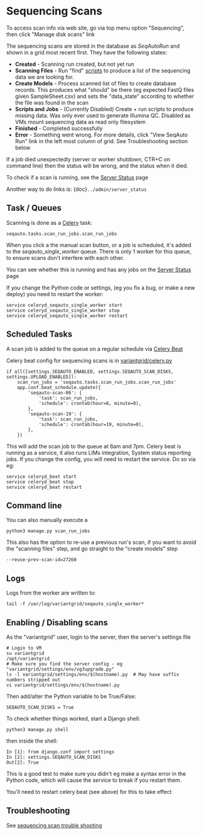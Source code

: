 # Sequencing Scans

To access scan info via web site, go via top menu option "Sequencing", then click "Manage disk scans" link

The sequencing scans are stored in the database as *SeqAutoRun* and shown in a grid most recent first. They have the following states: 

* **Created** - Scanning run created, but not yet run  
* **Scanning Files** - Run "find" [scripts](https://github.com/SACGF/variantgrid/tree/vg3_sapath_prod/seqauto/scripts/tau) to produce a list of the sequencing data we are looking for. 
* **Create Models** - Process scanned list of files to create database records. This produces what "should" be there (eg expected FastQ files given SampleSheet.csv) and sets the "data_state" according to whether the file was found in the scan 
* **Scripts and Jobs** - (Currently Disabled) Create + run scripts to produce missing data. Was only ever used to generate Illumina QC. Disabled as VMs mount sequencing data as read only filesystem   
* **Finished** - Completed successfully
* **Error** - Something went wrong. For more details, click "View SeqAuto Run" link in the left most column of grid. See Troubleshooting section below

If a job died unexpectedly (server or worker shutdown, CTR+C on command line) then the status will be wrong, and the status when it died.

To check if a scan is running, see the [Server Status](../admin/server_status) page

Another way to do links is: {doc}`../admin/server_status`

## Task / Queues

Scanning is done as a [Celery](https://docs.celeryq.dev/en/stable/) task:

    seqauto.tasks.scan_run_jobs.scan_run_jobs

When you click a the manual scan button, or a job is scheduled, it's added to the *seqauto_single_worker* queue. There is only 1 worker for this queue, to ensure scans don't interfere with each other.

You can see whether this is running and has any jobs on the [Server Status](../admin/server_status) page

If you change the Python code or settings, (eg you fix a bug, or make a new deploy) you need to restart the worker: 

    service celeryd_seqauto_single_worker start
    service celeryd_seqauto_single_worker stop
    service celeryd_seqauto_single_worker restart

## Scheduled Tasks

A scan job is added to the queue on a regular schedule via [Celery Beat](https://docs.celeryq.dev/en/latest/userguide/periodic-tasks.html)

Celery beat config for sequencing scans is in [variantgrid/celery.py](https://github.com/SACGF/variantgrid/blob/master/variantgrid/celery.py)

    if all([settings.SEQAUTO_ENABLED, settings.SEQAUTO_SCAN_DISKS, settings.UPLOAD_ENABLED]):
        scan_run_jobs = 'seqauto.tasks.scan_run_jobs.scan_run_jobs'
        app.conf.beat_schedule.update({
            'seqauto-scan-06': {
                'task': scan_run_jobs,
                'schedule': crontab(hour=6, minute=0),
            },
            'seqauto-scan-19': {
                'task': scan_run_jobs,
                'schedule': crontab(hour=19, minute=0),
            },
        })

This will add the scan job to the queue at 6am and 7pm. Celery beat is running as a service, it also runs LIMs integration, System status reporting jobs. If you change the config, you will need to restart the service. Do so via eg: 

    service celeryd_beat start
    service celeryd_beat stop
    service celeryd_beat restart

## Command line

You can also manually execute a 

    python3 manage.py scan_run_jobs 

This also has the option to re-use a previous run's scan, if you want to avoid the "scanning files" step, and go straight to the "create models" step

    --reuse-prev-scan-id=27260

## Logs

Logs from the worker are written to:

    tail -f /var/log/variantgrid/seqauto_single_worker*

## Enabling / Disabling scans

As the "variantgrid" user, login to the server, then the server's settings file

    # Login to VM
    su variantgrid
    /opt/variantgrid
    # Make sure you find the server config - eg "variantgrid/settings/env/vg3upgrade.py"
    ls -l variantgrid/settings/env/$(hostname).py  # May have suffix numbers stripped out
    vi variantgrid/settings/env/$(hostname).py
    
Then add/alter the Python variable to be True/False:

    SEQAUTO_SCAN_DISKS = True

To check whether things worked, start a Django shell:

    python3 manage.py shell
    
then inside the shell:

    In [1]: from django.conf import settings                                                                                
    In [2]: settings.SEQAUTO_SCAN_DISKS                                                                                     
    Out[2]: True

This is a good test to make sure you didn't eg make a syntax error in the Python code, which will cause the service to break if you restart them.

You'll need to restart celery beat (see above) for this to take effect

## Troubleshooting

See [sequencing scan trouble shooting](sequencing_scan_troubleshooting.md)



